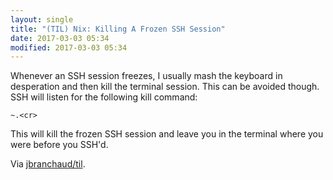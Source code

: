 ```yaml
---
layout: single
title: "(TIL) Nix: Killing A Frozen SSH Session"
date: 2017-03-03 05:34
modified: 2017-03-03 05:34
---
```


Whenever an SSH session freezes, I usually mash the keyboard in desperation
and then kill the terminal session. This can be avoided though. SSH will
listen for the following kill command:

```ssh
~.<cr>
```

This will kill the frozen SSH session and leave you in the terminal where
you were before you SSH'd.

Via [jbranchaud/til](https://github.com/jbranchaud/til).
